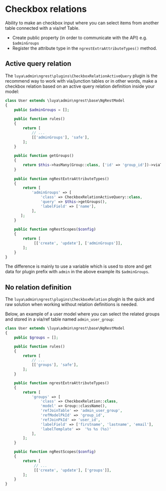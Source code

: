 # Checkbox relations

Ability to make an checkbox input where you can select items from another table connected with a via/ref Table.

+ Create public property (in order to communicate with the API) e.g. `$adminGroups`
+ Register the attribute type in the `ngrestExtraAttributeTypes()` method.

## Active query relation

The `luya\admin\ngrest\plugins\CheckboxRelationActiveQuery` plugin is the recommend way to work with via/junction tables or in other words, make a checkbox relation based on an active query relation definition inside your model:

```php
class User extends \luya\admin\ngrest\base\NgRestModel
{
    public $adminGroups = [];
    
    public function rules()
    {
        return [
            // ...
            [['adminGroups'], 'safe'],
        ];
    }
    
    public function getGroups()
    {
        return $this->hasMany(Group::class, ['id' => 'group_id'])->viaTable('admin_user_group', ['user_id' => 'id']);
    }
    
    public function ngRestExtraAttributeTypes()
    {
        return [
            'adminGroups' => [
                'class' => CheckboxRelationActiveQuery::class,
                'query' => $this->getGroups(),
                'labelField' => ['name'],
            ],
       ];
    }
    
    public function ngRestScopes($config)
    {
        return [
             [['create', 'update'], ['adminGroups']],
        ];
    }
}
```

The difference is mainly to use a variable which is used to store and get data for plugin prefix with `admin` in the above example its `$adminGroups`.

## No relation definition

The `luya\admin\ngrest\plugins\CheckboxRelation` plugin is the quick and raw solution when working without relation definitions is needed.

Below, an example of a user model where you can select the related groups and stored in a via/ref table named `admin_user_group`:

```php
class User extends \luya\admin\ngrest\base\NgRestModel
{    
    public $groups = [];

    public function rules()
    {
        return [
            // ...
            [['groups'], 'safe'],
        ];
    }

    public function ngrestExtraAttributeTypes()
    {
        return [
            'groups' => [
                'class' => CheckboxRelation::class,
                'model' => Group::className(),
                'refJoinTable' => 'admin_user_group',
                'refModelPkId' => 'group_id',
                'refJoinPkId' => 'user_id',
                'labelField' => ['firstname', 'lastname', 'email'],
                'labelTemplate' =>  '%s %s (%s)'
            ],
        ];
    }

    public function ngRestScopes($config)
    {
        return [
             // ...
             [['create', 'update'], ['groups']],
        ];
    }
}
```
